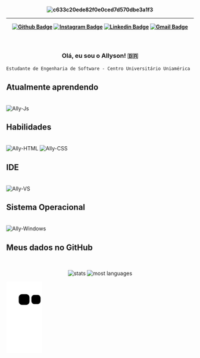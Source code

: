 <h4 align="center">
 
![c633c20ede82f0e0ced7d570dbe3a1f3](https://user-images.githubusercontent.com/70382532/138322189-2db8df52-9dcb-40a0-88a8-c365466bd33d.gif)

<hr>
 
[![Github Badge](https://img.shields.io/badge/-Facebook-blue?style=for-the-badge&logo=Facebook&logoColor=white&link=https://github.com/allyjandrey)](https://www.facebook.com/profile.php?id=100008966856144)
[![Instagram Badge](https://img.shields.io/badge/-instagram-red?style=for-the-badge&logo=instagram&logoColor=white&link=https://github.com/allyjandrey)](https://www.instagram.com/allyjandrey/)
[![Linkedin Badge](https://img.shields.io/badge/-Linkedin-blue?style=for-the-badge&logo=Linkedin&logoColor=white&link=https://github.com/allyjandrey)](https://www.linkedin.com/in/allyson-menezes-jandrey-a295a8225/)
 [![Gmail Badge](https://img.shields.io/badge/Gmail-D14836?style=for-the-badge&logo=gmail&logoColor=white&link=https://github.com/allyjandrey)](mailto:contatoallyjandrey@gmail.com)

 <h3 align="center">  <br>

Olá, eu sou o Allyson! 🇧🇷
<br>

</h3>

```
Estudante de Engenharia de Software - Centro Universitário Uniamérica 
```

 ## Atualmente aprendendo
  <div style="display: inline_block"><br>
  <img align="center" alt="Ally-Js" src="https://img.shields.io/badge/JavaScript-F7DF1E?style=for-the-badge&logo=javascript&logoColor=black">
 
  ## Habilidades
   <br>
  <img align="center" alt="Ally-HTML" src="https://img.shields.io/badge/HTML5-E34F26?style=for-the-badge&logo=html5&logoColor=white">
  <img align="center" alt="Ally-CSS" src="https://img.shields.io/badge/CSS3-1572B6?style=for-the-badge&logo=css3&logoColor=white">
 
 ## IDE
   <br>
 <img align="center" alt="Ally-VS" src="https://img.shields.io/badge/Visual%20Studio%20Code-0078d7.svg?style=for-the-badge&logo=visual-studio-code&logoColor=white">
 
  ## Sistema Operacional
   <br>
  <img align="center" alt="Ally-Windows" src="https://img.shields.io/badge/Windows-017AD7?style=for-the-badge&logo=windows&logoColor=white">
 
 ## Meus dados no GitHub
 <br>
 <p align="center">
<img width="530em" src="https://github-readme-stats.vercel.app/api?username=allyjandrey&show_icons=true&theme=omni" alt="stats"/>
<img width="530em" src="https://github-readme-stats.vercel.app/api/top-langs/?username=allyjandrey&layout=compact&theme=omni" alt="most languages"/>
</p>
 
  ![Snake animation](https://github.com/Sunyko/Sunyko/blob/output/github-contribution-grid-snake.svg)
  
  </div>
